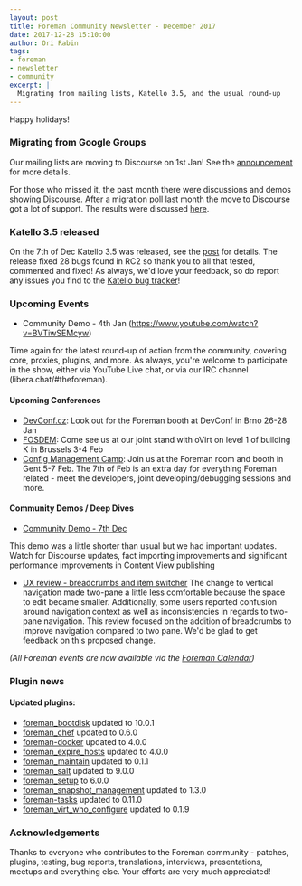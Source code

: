 ```yaml
---
layout: post
title: Foreman Community Newsletter - December 2017
date: 2017-12-28 15:10:00
author: Ori Rabin
tags:
- foreman
- newsletter
- community
excerpt: |
  Migrating from mailing lists, Katello 3.5, and the usual round-up
---
```


Happy holidays!

### Migrating from Google Groups

Our mailing lists are moving to Discourse on 1st Jan!
See the [announcement][discourse_announcement] for more details.

For those who missed it, the past month there were discussions and
demos showing Discourse. After a migration poll last month the move to
Discourse got a lot of support.
The results were discussed [here](https://youtu.be/g8XnAKfG9xY?t=99). 

### Katello 3.5 released

On the 7th of Dec Katello 3.5 was released, see the [post][k_3_5] for details.
The release fixed 28 bugs found in RC2 so thank you to all that tested,
commented and fixed! As always, we'd love your feedback, so do report
any issues you find to the [Katello bug tracker][k_issues]!

### Upcoming Events

* Community Demo - 4th Jan  (https://www.youtube.com/watch?v=BVTiwSEMcyw)

Time again for the latest round-up of action from the community, covering core,
proxies, plugins, and more.  As always, you're welcome to participate in the
show, either via YouTube Live chat, or via our IRC channel
(libera.chat/#theforeman).

#### Upcoming Conferences

* [DevConf.cz](https://devconf.cz/): Look out for the Foreman booth at DevConf in Brno 26-28 Jan
* [FOSDEM](https://fosdem.org/2018/): Come see us at our joint stand with oVirt
on level 1 of building K in Brussels 3-4 Feb
* [Config Management Camp](http://cfgmgmtcamp.eu/): Join us at the Foreman room and booth
in Gent 5-7 Feb. The 7th of Feb is an extra day for everything Foreman related - meet the
developers, joint developing/debugging sessions and more.

#### Community Demos / Deep Dives

* [Community Demo - 7th Dec](https://www.youtube.com/watch?v=g8XnAKfG9xY)

This demo was a little shorter than usual but we had important updates.
Watch for Discourse updates, fact importing improvements and significant
performance improvements in Content View publishing


* [UX review - breadcrumbs and item switcher](https://www.youtube.com/watch?v=4fX_kjPlzVw)
The change to vertical navigation made two-pane a little less comfortable because
the space to edit became smaller. Additionally, some users reported confusion
around navigation context as well as inconsistencies in regards to two-pane navigation. 
This review focused on the addition of breadcrumbs to improve navigation
compared to two pane. We'd be glad to get feedback on this proposed change.


_(All Foreman events are now available via the [Foreman Calendar](/events))_

### Plugin news

#### Updated plugins:

- [foreman_bootdisk](https://github.com/theforeman/foreman_bootdisk) updated to 10.0.1
- [foreman_chef](https://github.com/theforeman/foreman_chef) updated to 0.6.0
- [foreman-docker](https://github.com/theforeman/foreman-docker) updated to 4.0.0
- [foreman_expire_hosts](https://github.com/theforeman/foreman_expire_hosts) updated to 4.0.0
- [foreman_maintain](https://github.com/theforeman/foreman_maintain) updated to 0.1.1
- [foreman_salt](https://github.com/theforeman/foreman_salt) updated to 9.0.0
- [foreman_setup](https://github.com/theforeman/foreman_setup) to 6.0.0 
- [foreman_snapshot_management](https://github.com/ATIX-AG/foreman_snapshot_management) updated to 1.3.0
- [foreman-tasks](https://github.com/theforeman/foreman-tasks) updated to 0.11.0
- [foreman_virt_who_configure](https://github.com/theforeman/foreman_virt_who_configure) updated to 0.1.9

### Acknowledgements

Thanks to everyone who contributes to the Foreman community - patches, plugins,
testing, bug reports, translations, interviews, presentations, meetups and
everything else. Your efforts are very much appreciated!

[issues]: http://projects.theforeman.org/issues
[k_issues]: http://projects.theforeman.org/projects/katello/issues

[k_3_5]: https://groups.google.com/forum/#!topic/foreman-users/I9GI2eMmTfk
[discourse_announcement]: https://groups.google.com/forum/#!topic/foreman-announce/OR5JocmW12I
